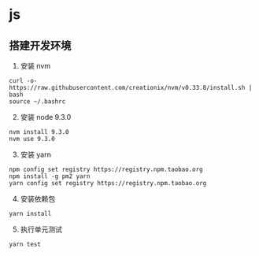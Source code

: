 # js #

## 搭建开发环境 ##

1. 安装 nvm

```
curl -o- https://raw.githubusercontent.com/creationix/nvm/v0.33.8/install.sh | bash
source ~/.bashrc
```

2. 安装 node 9.3.0

```
nvm install 9.3.0
nvm use 9.3.0
```

3. 安装 yarn

```
npm config set registry https://registry.npm.taobao.org
npm install -g pm2 yarn
yarn config set registry https://registry.npm.taobao.org
```

4. 安装依赖包

```
yarn install
```

5. 执行单元测试

```
yarn test
```